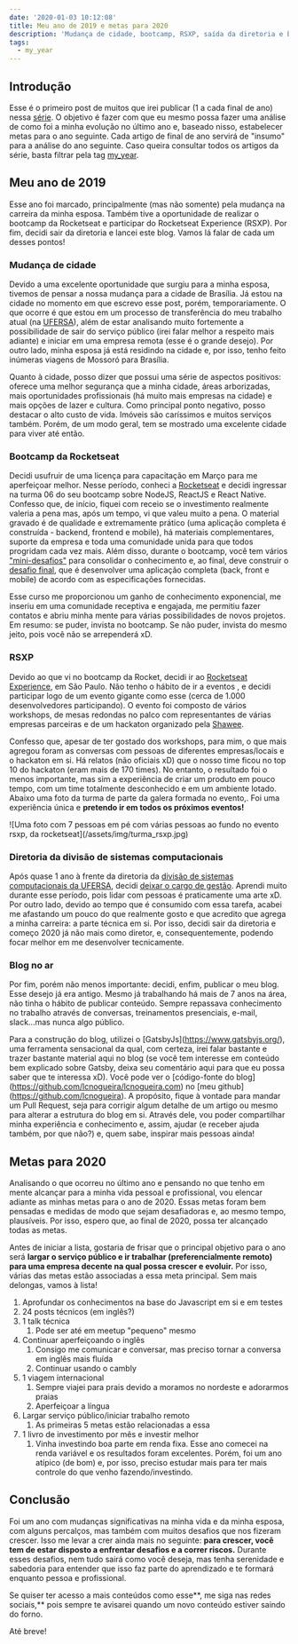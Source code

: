 ```yaml
---
date: '2020-01-03 10:12:08'
title: Meu ano de 2019 e metas para 2020
description: 'Mudança de cidade, bootcamp, RSXP, saída da diretoria e blog no ar.'
tags:
  - my_year
---
```

## Introdução

Esse é o primeiro post de muitos que irei publicar (1 a cada final de ano) nessa [série](https://lcnogueira.com/tags/my_year). O objetivo é fazer com que eu mesmo possa fazer uma análise de como foi a minha evolução no último ano e, baseado nisso, estabelecer metas para o ano seguinte. Cada artigo de final de ano servirá de "insumo" para a análise do ano seguinte. Caso queira consultar todos os artigos da série, basta filtrar pela tag [my_year](https://lcnogueira.com/tags/my_year).

## Meu ano de 2019

Esse ano foi marcado, principalmente (mas não somente) pela mudança na carreira da minha esposa. Também tive a oportunidade de realizar o bootcamp da Rocketseat e participar do Rocketseat Experience (RSXP). Por fim, decidi sair da diretoria e lancei este blog. Vamos lá falar de cada um desses pontos!

### Mudança de cidade

Devido a uma excelente oportunidade que surgiu para a minha esposa, tivemos de pensar a nossa mudança para a cidade de Brasília. Já estou na cidade no momento em que escrevo esse post, porém, temporariamente. O que ocorre é que estou em um processo de transferência do meu trabalho atual (na [UFERSA](https://ufersa.edu.br/)), além de estar analisando muito fortemente a possibilidade de sair do serviço público (irei falar melhor a respeito mais adiante) e iniciar em uma empresa remota (esse é o grande desejo). Por outro lado, minha esposa já está residindo na cidade e, por isso, tenho feito inúmeras viagens de Mossoró para Brasília.

Quanto à cidade, posso dizer que possui uma série de aspectos positivos: oferece uma melhor segurança que a minha cidade, áreas arborizadas, mais oportunidades profissionais (há muito mais empresas na cidade) e mais opções de lazer e cultura. Como principal ponto negativo, posso destacar o alto custo de vida. Imóveis são caríssimos e muitos serviços também. Porém, de um modo geral, tem se mostrado uma excelente cidade para viver até então.

### Bootcamp da Rocketseat

Decidi usufruir de uma licença para capacitação em Março para me aperfeiçoar melhor. Nesse período, conheci a [Rocketseat](https://rocketseat.com.br/) e decidi ingressar na turma 06 do seu bootcamp sobre NodeJS, ReactJS e React Native. Confesso que, de início, fiquei com receio se o investimento realmente valeria a pena mas, após um tempo, vi que valeu muito a pena. O material gravado é de qualidade e extremamente prático (uma aplicação completa é construída - backend, frontend e mobile), há materiais complementares, suporte da empresa e toda uma comunidade unida para que todos progridam cada vez mais. Além disso, durante o bootcamp, você tem vários ["mini-desafios"](https://github.com/lcnogueira/rocketseat-bootcamp-6-challenges) para consolidar o conhecimento e, ao final, deve construir o [desafio final](https://github.com/lcnogueira?utf8=%E2%9C%93&tab=repositories&q=don-juan&type=&language=), que é desenvolver uma aplicação completa (back, front e mobile) de acordo com as especificações fornecidas.

Esse curso me proporcionou um ganho de conhecimento exponencial, me inseriu em uma comunidade receptiva e engajada, me permitiu fazer contatos e abriu minha mente para várias possibilidades de novos projetos. Em resumo: se puder, invista no bootcamp. Se não puder, invista do mesmo jeito, pois você não se arrependerá xD.

### RSXP

Devido ao que vi no bootcamp da Rocket, decidi ir ao [Rocketseat Experience](https://rocketseat.com.br/experience), em São Paulo. Não tenho o hábito de ir a eventos , e decidi participar logo de um evento gigante como esse (cerca de 1.000 desenvolvedores participando). O evento foi composto de vários workshops, de mesas redondas no palco com representantes de várias empresas parceiras e de um hackaton organizado pela [Shawee](https://shawee.io/).

Confesso que, apesar de ter gostado dos workshops, para mim, o que mais agregou foram as conversas com pessoas de diferentes empresas/locais e o hackaton em si. Há relatos (não oficiais xD) que o nosso time ficou no top 10 do hackaton (eram mais de 170 times). No entanto, o resultado foi o menos importante, mas sim a experiência de criar um produto em pouco tempo, com um time totalmente desconhecido e em um ambiente lotado. Abaixo uma foto da turma de parte da galera formada no evento,. Foi uma experiência única e **pretendo ir em todos os próximos eventos!**

!\[Uma foto com 7 pessoas em pé com várias pessoas ao fundo no evento rsxp, da rocketseat](/assets/img/turma_rsxp.jpg)

### Diretoria da divisão de sistemas computacionais

Após quase 1 ano à frente da diretoria da [divisão de sistemas computacionais da UFERSA](https://sutic.ufersa.edu.br/dsc), decidi [deixar o cargo de gestão](https://documentos.ufersa.edu.br/wp-content/uploads/sites/79/2019/11/Portaria-n%C2%BA-728-de-13-de-novembro-de-2019.pdf). Aprendi muito durante esse período, pois lidar com pessoas é praticamente uma arte xD. Por outro lado, devido ao tempo que é consumido com essa tarefa, acabei me afastando um pouco do que realmente gosto e que acredito que agrega a minha carreira: a parte técnica em si. Por isso, decidi sair da diretoria e começo 2020 já não mais como diretor, e, consequentemente, podendo focar melhor em me desenvolver tecnicamente.

### Blog no ar

Por fim, porém não menos importante: decidi, enfim, publicar o meu blog. Esse desejo já era antigo. Mesmo já trabalhando há mais de 7 anos na área, não tinha o hábito de publicar conteúdo. Sempre repassava conhecimento no trabalho através de conversas, treinamentos presenciais, e-mail, slack...mas nunca algo público. 

Para a construção do blog, utilizei o \[GatsbyJs](https://www.gatsbyjs.org/), uma ferramenta sensacional da qual, com certeza, irei falar bastante e trazer bastante material aqui no blog (se você tem interesse em conteúdo bem explicado sobre Gatsby, deixa seu comentário aqui para que eu possa saber que te interessa xD). Você pode ver o \[código-fonte do blog](https://github.com/lcnogueira/lcnogueira.com) no \[meu github](https://github.com/lcnogueira). A propósito, fique à vontade para mandar um Pull Request, seja para corrigir algum detalhe de um artigo ou mesmo para alterar a estrutura do blog em si. Através dele, vou poder compartilhar minha experiência e conhecimento e, assim, ajudar (e receber ajuda também, por que não?) e, quem sabe, inspirar mais pessoas ainda! 

## Metas para 2020

Analisando o que ocorreu no último ano e pensando no que tenho em mente alcançar para a minha vida pessoal e profissional, vou elencar adiante as minhas metas para o ano de 2020. Essas metas foram bem pensadas e medidas de modo que sejam desafiadoras e, ao mesmo tempo, plausíveis. Por isso, espero que, ao final de 2020, possa ter alcançado todas as metas. 

Antes de iniciar a lista, gostaria de frisar que o principal objetivo para o ano será **largar o serviço público e ir trabalhar (preferencialmente remoto) para uma empresa decente na qual possa crescer e evoluir.** Por isso, várias das metas estão associadas a essa meta principal. Sem mais delongas, vamos à lista!

1. Aprofundar os conhecimentos na base do Javascript em si e em testes
2. 24 posts técnicos (em inglês?)
3. 1 talk técnica
   1. Pode ser até em meetup "pequeno" mesmo
4. Continuar aperfeiçoando o inglês
   1. Consigo me comunicar e conversar, mas preciso tornar a conversa em inglês mais fluída
   2. Continuar usando o cambly
5. 1 viagem internacional 
   1. Sempre viajei para prais devido a moramos no nordeste e adorarmos praias
   2. Aperfeiçoar a língua
6. Largar serviço público/iniciar trabalho remoto
   1. As primeiras 5 metas estão relacionadas a essa
7. 1 livro de investimento por mês e investir melhor
   1. Vinha investindo boa parte em renda fixa. Esse ano comecei na renda variável e os resultados foram excelentes. Porém, foi um ano atípico (de bom) e, por isso, preciso estudar mais para ter mais controle do que venho fazendo/investindo.

## Conclusão

Foi um ano com mudanças significativas na minha vida e da minha esposa, com alguns percalços, mas também com muitos desafios que nos fizeram crescer. Isso me levar a crer ainda mais no seguinte: **para crescer, você tem de estar disposto a enfrentar desafios e a correr riscos.** Durante esses desafios, nem tudo sairá como você deseja, mas tenha serenidade e sabedoria para entender que isso faz parte do aprendizado e te formará enquanto pessoa e profissional.

Se quiser ter acesso a mais conteúdos como esse**, me siga nas redes sociais,** pois sempre te avisarei quando um novo conteúdo estiver saindo do forno.

Até breve!
